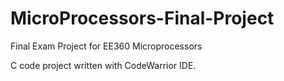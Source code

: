 # MicroProcessors-Final-Project
Final Exam Project for EE360 Microprocessors

C code project written with CodeWarrior IDE.
